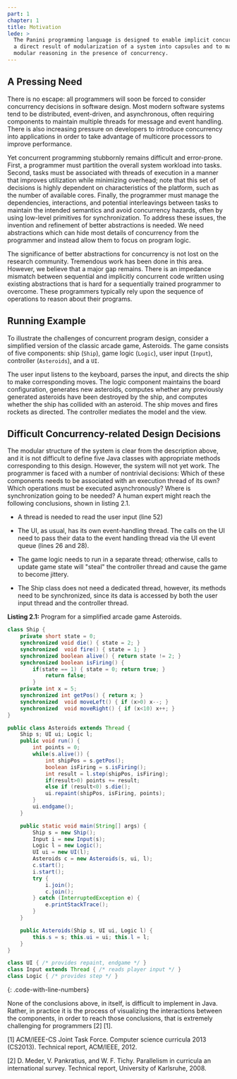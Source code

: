 ```yaml
---
part: 1
chapter: 1
title: Motivation
lede: >
  The Panini programming language is designed to enable implicit concurrency as
  a direct result of modularization of a system into capsules and to maintain
  modular reasoning in the presence of concurrency.
---
```


## A Pressing Need

There is no escape: all programmers will soon be forced to consider concurrency
decisions in software design. Most modern software systems tend to be
distributed, event-driven, and asynchronous, often requiring components to
maintain multiple threads for message and event handling. There is also
increasing pressure on developers to introduce concurrency into applications in
order to take advantage of multicore processors to improve performance.

Yet concurrent programming stubbornly remains difficult and error-prone. First,
a programmer must partition the overall system workload into tasks. Second,
tasks must be associated with threads of execution in a manner that improves
utilization while minimizing overhead; note that this set of decisions is highly
dependent on characteristics of the platform, such as the number of available
cores. Finally, the programmer must manage the dependencies, interactions, and
potential interleavings between tasks to maintain the intended semantics and
avoid concurrency hazards, often by using low-level primitives for
synchronization. To address these issues, the invention and refinement of better
abstractions is needed. We need abstractions which can hide most details of
concurrency from the programmer and instead allow them to focus on program
logic.

The significance of better abstractions for concurrency is not lost on the
research community. Tremendous work has been done in this area. However, we
believe that a major gap remains. There is an impedance mismatch between
sequential and implicitly concurrent code written using existing abstractions
that is hard for a sequentially trained programmer to overcome. These
programmers typically rely upon the sequence of operations to reason about their
programs.


## Running Example

To illustrate the challenges of concurrent program design, consider a simplified
version of the classic arcade game, Asteroids. The game consists of five
components: ship (`Ship`), game logic (`Logic`), user input (`Input`),
controller (`Asteroids`), and a `UI`.

The user input listens to the keyboard, parses the input, and directs the ship
to make corresponding moves. The logic component maintains the board
configuration, generates new asteroids, computes whether any previously
generated asteroids have been destroyed by the ship, and computes whether the
ship has collided with an asteroid. The ship moves and fires rockets as
directed. The controller mediates the model and the view.


## Difficult Concurrency-related Design Decisions

The modular structure of the system is clear from the description above, and it
is not difficult to define five Java classes with appropriate methods
corresponding to this design. However, the system will not yet work. The
programmer is faced with a number of nontrivial decisions: Which of these
components needs to be associated with an execution thread of its own? Which
operations must be executed asynchronously? Where is synchronization going to be
needed? A human expert might reach the following conclusions, shown in listing
2.1.

- A thread is needed to read the user input (line 52)

- The UI, as usual, has its own event-handling thread. The calls on the UI need
  to pass their data to the event handling thread via the UI event queue (lines
  26 and 28).

- The game logic needs to run in a separate thread; otherwise, calls to update
  game state will "steal" the controller thread and cause the game to become
  jittery.

- The Ship class does not need a dedicated thread, however, its methods need to
  be synchronized, since its data is accessed by both the user input thread and
  the controller thread.

**Listing 2.1:** Program for a simplified arcade game Asteroids.

``` java
class Ship {
    private short state = 0;
    synchronized void die() { state = 2; }
    synchronized  void fire() { state = 1; }
    synchronized boolean alive() { return state != 2; }
    synchronized boolean isFiring() {
        if(state == 1) { state = 0; return true; }
            return false;
        }
    private int x = 5;
    synchronized int getPos() { return x; }
    synchronized  void moveLeft() { if (x>0) x--; }
    synchronized  void moveRight() { if (x<10) x++; }
}

public class Asteroids extends Thread {
    Ship s; UI ui; Logic l;
    public void run() {
        int points = 0;
        while(s.alive()) {
            int shipPos = s.getPos();
            boolean isFiring = s.isFiring();
            int result = l.step(shipPos, isFiring);
            if(result>0) points += result;
            else if (result<0) s.die();
            ui.repaint(shipPos, isFiring, points);
        }
        ui.endgame();
    }

    public static void main(String[] args) {
        Ship s = new Ship();
        Input i = new Input(s);
        Logic l = new Logic();
        UI ui = new UI(l);
        Asteroids c = new Asteroids(s, ui, l);
        c.start();
        i.start();
        try {
            i.join();
            c.join();
        } catch (InterruptedException e) {
            e.printStackTrace();
        }
    }

    public Asteroids(Ship s, UI ui, Logic l) {
        this.s = s; this.ui = ui; this.l = l;
    }
}

class UI { /* provides repaint, endgame */ }
class Input extends Thread { /* reads player input */ }
class Logic { /* provides step */ }
```
{: .code-with-line-numbers}

None of the conclusions above, in itself, is difficult to implement in Java.
Rather, in practice it is the process of visualizing the interactions between
the components, in order to reach those conclusions, that is extremely
challenging for programmers [2] [1].

[1] ACM/IEEE-CS Joint Task Force. Computer science curricula 2013 (CS2013).
Technical report, ACM/IEEE, 2012.

[2] D. Meder, V. Pankratius, and W. F. Tichy. Parallelism in curricula an
international survey. Technical report, University of Karlsruhe, 2008.
